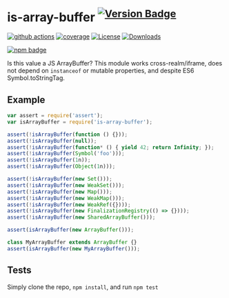 # is-array-buffer <sup>[![Version Badge][npm-version-svg]][package-url]</sup>

[![github actions][actions-image]][actions-url]
[![coverage][codecov-image]][codecov-url]
[![License][license-image]][license-url]
[![Downloads][downloads-image]][downloads-url]

[![npm badge][npm-badge-png]][package-url]

Is this value a JS ArrayBuffer? This module works cross-realm/iframe, does not depend on `instanceof` or mutable properties, and despite ES6 Symbol.toStringTag.

## Example

```js
var assert = require('assert');
var isArrayBuffer = require('is-array-buffer');

assert(!isArrayBuffer(function () {}));
assert(!isArrayBuffer(null));
assert(!isArrayBuffer(function* () { yield 42; return Infinity; });
assert(!isArrayBuffer(Symbol('foo')));
assert(!isArrayBuffer(1n));
assert(!isArrayBuffer(Object(1n)));

assert(!isArrayBuffer(new Set()));
assert(!isArrayBuffer(new WeakSet()));
assert(!isArrayBuffer(new Map()));
assert(!isArrayBuffer(new WeakMap()));
assert(!isArrayBuffer(new WeakRef({})));
assert(!isArrayBuffer(new FinalizationRegistry(() => {})));
assert(!isArrayBuffer(new SharedArrayBuffer()));

assert(isArrayBuffer(new ArrayBuffer()));

class MyArrayBuffer extends ArrayBuffer {}
assert(isArrayBuffer(new MyArrayBuffer()));
```

## Tests
Simply clone the repo, `npm install`, and run `npm test`

[package-url]: https://npmjs.org/package/is-array-buffer
[npm-version-svg]: https://versionbadg.es/inspect-js/is-array-buffer.svg
[deps-svg]: https://david-dm.org/inspect-js/is-array-buffer.svg
[deps-url]: https://david-dm.org/inspect-js/is-array-buffer
[dev-deps-svg]: https://david-dm.org/inspect-js/is-array-buffer/dev-status.svg
[dev-deps-url]: https://david-dm.org/inspect-js/is-array-buffer#info=devDependencies
[npm-badge-png]: https://nodei.co/npm/is-array-buffer.png?downloads=true&stars=true
[license-image]: https://img.shields.io/npm/l/is-array-buffer.svg
[license-url]: LICENSE
[downloads-image]: https://img.shields.io/npm/dm/is-array-buffer.svg
[downloads-url]: https://npm-stat.com/charts.html?package=is-array-buffer
[codecov-image]: https://codecov.io/gh/inspect-js/is-array-buffer/branch/main/graphs/badge.svg
[codecov-url]: https://app.codecov.io/gh/inspect-js/is-array-buffer/
[actions-image]: https://img.shields.io/endpoint?url=https://github-actions-badge-u3jn4tfpocch.runkit.sh/inspect-js/is-array-buffer
[actions-url]: https://github.com/inspect-js/is-array-buffer/actions
